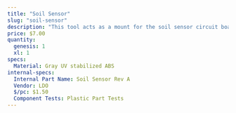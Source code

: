```yaml
---
title: "Soil Sensor"
slug: "soil-sensor"
description: "This tool acts as a mount for the soil sensor circuit board."
price: $7.00
quantity:
  genesis: 1
  xl: 1
specs:
  Material: Gray UV stabilized ABS
internal-specs:
  Internal Part Name: Soil Sensor Rev A
  Vendor: LDO
  $/pc: $1.50
  Component Tests: Plastic Part Tests
---
```

